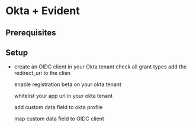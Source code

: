 # Okta + Evident #


## Prerequisites ##


## Setup ##

* create an OIDC client in your Okta tenant
	check all grant types
	add the redirect_uri to the clien

	enable registration beta on your okta tenant

	whitelist your app url in your okta tenant

	add custom data field to okta profile

	map custom data field to OIDC client